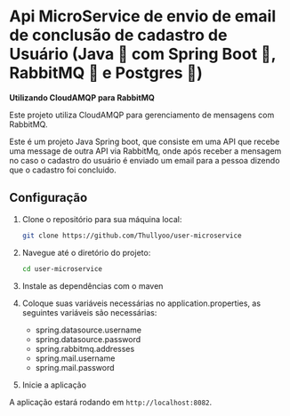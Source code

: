 # Api MicroService de envio de email de conclusão de cadastro de Usuário (Java 🚀 com Spring Boot 🍃, RabbitMQ 🐇 e Postgres 🐘)

**Utilizando CloudAMQP para RabbitMQ**

Este projeto utiliza CloudAMQP para gerenciamento de mensagens com RabbitMQ. 

Este é um projeto Java Spring boot, que consiste em uma API que recebe uma message de outra API via RabbitMq, onde após receber a mensagem no caso o cadastro do usuário é enviado um email para a pessoa dizendo que o cadastro foi concluido.

## Configuração

1. Clone o repositório para sua máquina local:

    ```bash
    git clone https://github.com/Thullyoo/user-microservice
    ```

2. Navegue até o diretório do projeto:

    ```bash
    cd user-microservice
    ```

3. Instale as dependências com o maven

4. Coloque suas variáveis necessárias no application.properties, as seguintes variáveis são necessárias:
   - spring.datasource.username
   - spring.datasource.password
   - spring.rabbitmq.addresses
   - spring.mail.username
   - spring.mail.password
  
5. Inicie a aplicação

A aplicação estará rodando em `http://localhost:8082`.
